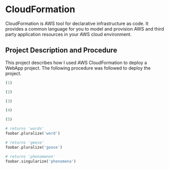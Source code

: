 # CloudFormation

CloudFormation is AWS tool for declarative infrastructure as code. It provides a common language for you to model and provision AWS and third party application resources in your AWS cloud environment.

## Project Description and Procedure

This project describes how I used AWS CloudFormation to deploy a WebApp project. The following procedure was followed to deploy the project.


```python
(1) 

(2)

(3)

(4)

(5)

# returns 'words'
foobar.pluralize('word')

# returns 'geese'
foobar.pluralize('goose')

# returns 'phenomenon'
foobar.singularize('phenomena')
```
